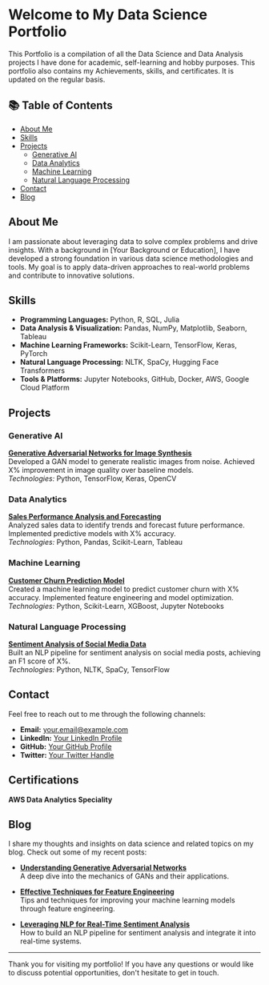 # Welcome to My Data Science Portfolio

This Portfolio is a compilation of all the Data Science and Data Analysis projects I have done for academic, self-learning and hobby purposes. This portfolio also contains my Achievements, skills, and certificates. It is updated on the regular basis.

## 📚 Table of Contents

- [About Me](#about-me)
- [Skills](#skills)
- [Projects](#projects)
  - [Generative AI](#generative-ai)
  - [Data Analytics](#data-analytics)
  - [Machine Learning](#machine-learning)
  - [Natural Language Processing](#natural-language-processing)
- [Contact](#contact)
- [Blog](#blog)

## About Me

I am passionate about leveraging data to solve complex problems and drive insights. With a background in [Your Background or Education], I have developed a strong foundation in various data science methodologies and tools. My goal is to apply data-driven approaches to real-world problems and contribute to innovative solutions.

## Skills

- **Programming Languages:** Python, R, SQL, Julia
- **Data Analysis & Visualization:** Pandas, NumPy, Matplotlib, Seaborn, Tableau
- **Machine Learning Frameworks:** Scikit-Learn, TensorFlow, Keras, PyTorch
- **Natural Language Processing:** NLTK, SpaCy, Hugging Face Transformers
- **Tools & Platforms:** Jupyter Notebooks, GitHub, Docker, AWS, Google Cloud Platform

## Projects

### Generative AI

**[Generative Adversarial Networks for Image Synthesis](https://github.com/your-username/gan-image-synthesis)**  
Developed a GAN model to generate realistic images from noise. Achieved X% improvement in image quality over baseline models.  
*Technologies:* Python, TensorFlow, Keras, OpenCV

### Data Analytics

**[Sales Performance Analysis and Forecasting](https://github.com/your-username/sales-performance-analysis)**  
Analyzed sales data to identify trends and forecast future performance. Implemented predictive models with X% accuracy.  
*Technologies:* Python, Pandas, Scikit-Learn, Tableau

### Machine Learning

**[Customer Churn Prediction Model](https://github.com/your-username/customer-churn-prediction)**  
Created a machine learning model to predict customer churn with X% accuracy. Implemented feature engineering and model optimization.  
*Technologies:* Python, Scikit-Learn, XGBoost, Jupyter Notebooks

### Natural Language Processing

**[Sentiment Analysis of Social Media Data](https://github.com/your-username/sentiment-analysis)**  
Built an NLP pipeline for sentiment analysis on social media posts, achieving an F1 score of X%.  
*Technologies:* Python, NLTK, SpaCy, TensorFlow

## Contact

Feel free to reach out to me through the following channels:

- **Email:** [your.email@example.com](mailto:your.email@example.com)
- **LinkedIn:** [Your LinkedIn Profile](https://www.linkedin.com/in/your-profile)
- **GitHub:** [Your GitHub Profile](https://github.com/your-username)
- **Twitter:** [Your Twitter Handle](https://twitter.com/your-twitter-handle)

## Certifications
**AWS Data Analytics Speciality**

## Blog

I share my thoughts and insights on data science and related topics on my blog. Check out some of my recent posts:

- **[Understanding Generative Adversarial Networks](https://your-blog-link.com/understanding-gan)**  
A deep dive into the mechanics of GANs and their applications.

- **[Effective Techniques for Feature Engineering](https://your-blog-link.com/feature-engineering)**  
Tips and techniques for improving your machine learning models through feature engineering.

- **[Leveraging NLP for Real-Time Sentiment Analysis](https://your-blog-link.com/nlp-sentiment-analysis)**  
How to build an NLP pipeline for sentiment analysis and integrate it into real-time systems.

---

Thank you for visiting my portfolio! If you have any questions or would like to discuss potential opportunities, don't hesitate to get in touch.
